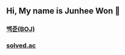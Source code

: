 ## Hi, My name is Junhee Won 👋

<h3><a href="https://www.acmicpc.net/user/wwoon63" target='_blank'>백준(BOJ)</a></h3>
<h3><a href="https://solved.ac/profile/wwoon63" target='_blank'>solved.ac</a></h3>
